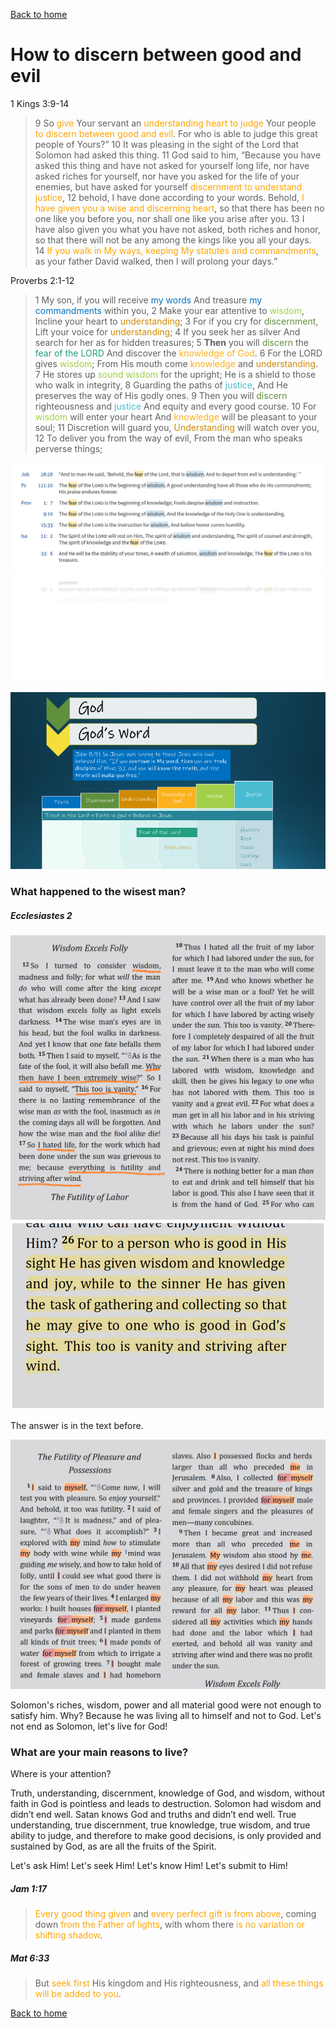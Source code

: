 [Back to home](./../index.md)

# How to discern between good and evil

1 Kings 3:9-14
 >9 So <font color="orange">give</font> Your servant an <font color="orange">understanding heart to judge</font> Your people <font color="orange">to discern between good and evil</font>. For who is able to judge this great people of Yours?”
  10 It was pleasing in the sight of the Lord that Solomon had asked this thing. 11 God said to him, “Because you have asked this thing and have not asked for yourself long life, nor have asked riches for yourself, nor have you asked for the life of your enemies, but have asked for yourself <font color="orange">discernment to understand justice</font>, 12 behold, I have done according to your words. Behold, <font color="orange">I have given you a wise and discerning heart</font>, so that there has been no one like you before you, nor shall one like you arise after you. 13 I have also given you what you have not asked, both riches and honor, so that there will not be any among the kings like you all your days. 14 <font color="orange">If you walk in My ways, keeping My statutes and commandments</font>, as your father David walked, then I will prolong your days.”


Proverbs 2:1-12
>1 My son, if you will receive <font color="#0070C0">my words</font>
And treasure <font color="#0070C0">my commandments</font> within you,
2 Make your ear attentive to <font color="#A2CF49">wisdom</font>,
Incline your heart to <font color="#CF8B03">understanding</font>;
3 For if you cry for <font color="#608F3D">discernment</font>,
Lift your voice for <font color="#CF8B03">understanding</font>;
4 If you seek her as silver
And search for her as for hidden treasures;
5 **Then** you will <font color="#608F3D">discern</font> the <font color="#229E80">fear of the LORD</font>
And discover the <font color="#FCB11C">knowledge of God</font>.
6 For the LORD gives <font color="#A2CF49">wisdom</font>;
From His mouth come <font color="#FCB11C">knowledge</font> and <font color="#CF8B03">understanding</font>.
7 He stores up <font color="#A2CF49">sound wisdom</font> for the upright;
He is a shield to those who walk in integrity,
8 Guarding the paths of <font color="#49BBD1">justice</font>,
And He preserves the way of His godly ones.
9 Then you will <font color="#608F3D">discern</font> righteousness and <font color="#49BBD1">justice</font>
And equity and every good course.
10 For <font color="#A2CF49">wisdom</font> will enter your heart
And <font color="#FCB11C">knowledge</font> will be pleasant to your soul;
11 Discretion will guard you,
<font color="#CF8B03">Understanding</font> will watch over you,
12 To deliver you from the way of evil,
From the man who speaks perverse things;



![](/InTheBeginning/img/fear-of-the-Lord.png)


![](/InTheBeginning/img/wisdom-graph.png)


### What happened to the wisest man?
##### Ecclesiastes 2

![](/InTheBeginning/img/wisdom-ecclesiastes.png)
![](/InTheBeginning/img/wisdom-vanity.png)


The answer is in the text before.

![](/InTheBeginning/img/solomon-for-myself.png)

Solomon's riches, wisdom, power and all material good were not enough to satisfy him. Why? Because he was living all to himself and not to God. Let's not end as Solomon, let's live for God! 

### What are your main reasons to live?
Where is your attention?

Truth, understanding, discernment, knowledge of God, and wisdom, without faith in God is pointless and leads to destruction. Solomon had wisdom and didn’t end well. 
Satan knows God and truths and didn’t end well. 
True understanding, true discernment, true knowledge, true wisdom, and true ability to judge, and therefore to make good decisions, is only provided and sustained by God, as are all the fruits of the Spirit.

Let's ask Him! Let's seek Him! Let's know Him! Let's submit to Him!

##### Jam 1:17 
><font color="orange">Every good thing given</font> and <font color="orange">every perfect gift is from above</font>, coming down <font color="orange">from the Father of lights</font>, with whom there <font color="orange">is no variation or shifting shadow</font>.

##### Mat 6:33
>But <font color="orange">seek first</font> His kingdom and His righteousness, and <font color="orange">all these things will be added to you</font>.


[Back to home](./../index.md)
